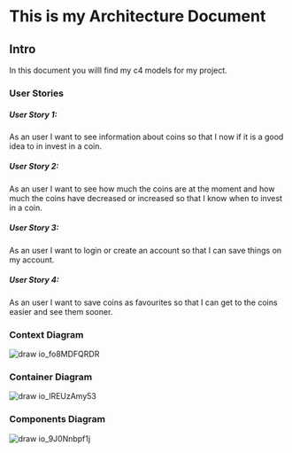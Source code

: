 # This is my Architecture Document

## Intro

In this document you willl find my c4 models for my project.

### User Stories

##### User Story 1:

As an user I want to see information about coins so that I now if it is a good idea to in invest in a coin.

##### User Story 2:

As an user I want to see how much the coins are at the moment and how much the coins have decreased or increased so that I know when to invest in a coin.

##### User Story 3:

As an user I want to login or create an account so that I can save things on my account.

##### User Story 4: 

As an user I want to save coins as favourites so that I can get to the coins easier and see them sooner.

### Context Diagram

![draw io_fo8MDFQRDR](https://user-images.githubusercontent.com/99720725/167804296-738ac600-eed9-4caf-a8a1-b5c3dfd9f86c.png)


### Container Diagram

![draw io_lREUzAmy53](https://user-images.githubusercontent.com/99720725/164237517-766cc890-3f99-4dea-a312-f2da5f02f3b9.png)


### Components Diagram

![draw io_9J0Nnbpf1j](https://user-images.githubusercontent.com/99720725/167804496-5f5ebeb6-7d7a-4e00-833d-4ae9879528e7.png)


